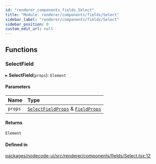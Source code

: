 ```yaml
---
id: "renderer_components_fields_Select"
title: "Module: renderer/components/fields/Select"
sidebar_label: "renderer/components/fields/Select"
sidebar_position: 0
custom_edit_url: null
---
```


## Functions

### SelectField

▸ **SelectField**(`props`): `Element`

#### Parameters

| Name | Type |
| :------ | :------ |
| `props` | [`SelectFieldProps`](../interfaces/renderer_types_NodePackage.SelectFieldProps.md) & [`FieldProps`](renderer_types_util.md#fieldprops-24) |

#### Returns

`Element`

#### Defined in

[packages/nodecode-ui/src/renderer/components/fields/Select.tsx:12](https://github.com/bischoff-m/nodecode/blob/1978ab5/packages/nodecode-ui/src/renderer/components/fields/Select.tsx#L12)
